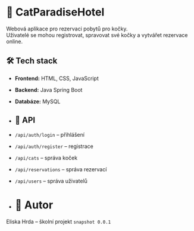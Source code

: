 # 🐾 CatParadiseHotel

Webová aplikace pro rezervaci pobytů pro kočky.  
Uživatelé se mohou registrovat, spravovat své kočky a vytvářet rezervace online.

## 🛠 Tech stack
- **Frontend:** HTML, CSS, JavaScript
- **Backend:** Java Spring Boot
- **Databáze:** MySQL

- ## 🔗 API
- `/api/auth/login` – přihlášení
- `/api/auth/register` – registrace
- `/api/cats` – správa koček
- `/api/reservations` – správa rezervací
- `/api/users` – správa uživatelů

- # 👤 Autor
Eliska Hrda – školní projekt `snapshot 0.0.1`
